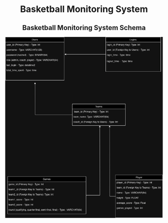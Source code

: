 <h1 align="center">Basketball Monitoring System</h1>
<h2 align="center">Basketball Monitoring System Schema</h2>
<img src="assets/img/Basketball_League_Managment_DataBase_Schema.jpg">